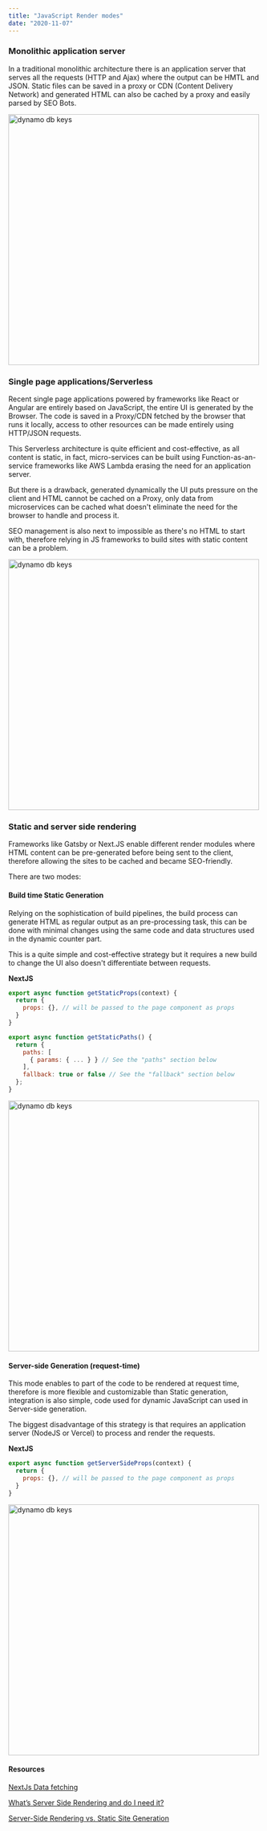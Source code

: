 ```yaml
---
title: "JavaScript Render modes"
date: "2020-11-07"
---
```



### Monolithic application server
In a traditional monolithic architecture there is an application server that serves all the requests 
(HTTP and Ajax) where the output can be HMTL and JSON.
Static files can be saved in a proxy or CDN (Content Delivery Network) and generated HTML can also be cached by a proxy and easily parsed by SEO Bots.

<img  src="https://public.kitboga.net/www/images/js-arch1.png"  alt="dynamo db keys"  width="500"/>

### Single page applications/Serverless
Recent single page applications powered by frameworks like React or Angular are entirely based on JavaScript, the entire UI is generated by the Browser. The code is saved in a Proxy/CDN fetched by the browser that runs it locally, access to other resources can be made entirely using HTTP/JSON requests.

This Serverless architecture is quite efficient and cost-effective, as all content is static, in fact, micro-services can be built using Function-as-an-service frameworks like AWS Lambda erasing the need for an application server.

But there is a drawback, generated dynamically the UI puts pressure on the client and HTML cannot be cached on a Proxy, only data from microservices can be cached what doesn't eliminate the need for the browser to handle and process it.

SEO management is also next to impossible as there's no HTML to start with, therefore relying in JS frameworks to build sites with static content can be a problem.

<img  src="https://public.kitboga.net/www/images/js-arch2.png"  alt="dynamo db keys"  width="500"/>

### Static and server side rendering
Frameworks like Gatsby or Next.JS enable different render modules where HTML content can be pre-generated before being sent to the client, therefore allowing the sites to be cached and became SEO-friendly.

There are two modes:

#### Build time Static Generation
Relying on the sophistication of build pipelines, the build process can generate HTML as regular output as an pre-processing task, this can be done with minimal changes using the same code and data structures used in the dynamic counter part.

This is a quite simple and cost-effective strategy but it requires a new build to change the UI also doesn't differentiate between requests.

**NextJS** 

```jsx
export async function getStaticProps(context) {
  return {
    props: {}, // will be passed to the page component as props
  }
}
```
```jsx
export async function getStaticPaths() {
  return {
    paths: [
      { params: { ... } } // See the "paths" section below
    ],
    fallback: true or false // See the "fallback" section below
  };
}
```

<img  src="https://public.kitboga.net/www/images/js-arch3.png"  alt="dynamo db keys"  width="500"/>

#### Server-side Generation (request-time)
This mode enables to part of the code to be rendered at request time, therefore is more flexible and customizable than Static generation, integration is also simple, code used for dynamic JavaScript can used in Server-side generation.

The biggest disadvantage of this strategy is that requires an application server (NodeJS or Vercel) to process and render the requests.

**NextJS** 
```js
export async function getServerSideProps(context) {
  return {
    props: {}, // will be passed to the page component as props
  }
}
```

<img  src="https://public.kitboga.net/www/images/js-arch4.png"  alt="dynamo db keys"  width="500"/>

#### Resources
[NextJs Data fetching](https://nextjs.org/docs/tag/v9.2.2/basic-features/data-fetching)

[What’s Server Side Rendering and do I need it?](https://medium.com/@baphemot/whats-server-side-rendering-and-do-i-need-it-cb42dc059b38)

[Server-Side Rendering vs. Static Site Generation](https://medium.com/better-programming/server-side-rendering-vs-static-site-generation-53a34872728c)
